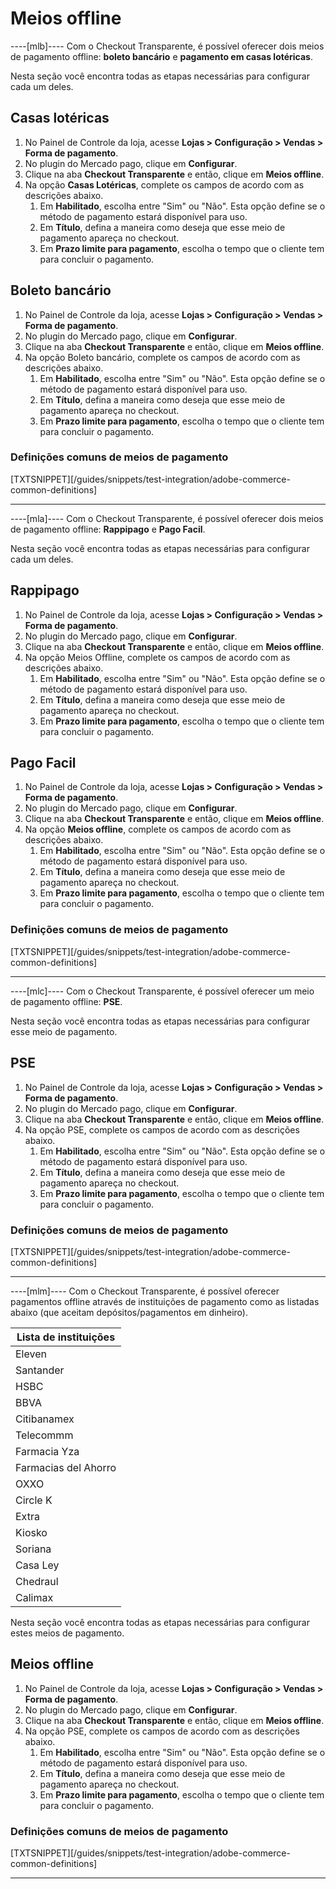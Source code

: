 # Meios offline

----[mlb]----
Com o Checkout Transparente, é possível oferecer dois meios de pagamento offline: **boleto bancário** e **pagamento em casas lotéricas**.

Nesta seção você encontra todas as etapas necessárias para configurar cada um deles.

## Casas lotéricas

1. No Painel de Controle da loja, acesse **Lojas > Configuração > Vendas > Forma de pagamento**.
2. No plugin do Mercado pago, clique em **Configurar**.
3. Clique na aba **Checkout Transparente** e então, clique em **Meios offline**.
4. Na opção **Casas Lotéricas**, complete os campos de acordo com as descrições abaixo.
    1. Em **Habilitado**, escolha entre "Sim" ou "Não". Esta opção define se o método de pagamento estará disponível para uso.
    2. Em **Título**, defina a maneira como deseja que esse meio de pagamento apareça no checkout.
    3. Em **Prazo limite para pagamento**, escolha o tempo que o cliente tem para concluir o pagamento.

## Boleto bancário

1. No Painel de Controle da loja, acesse **Lojas > Configuração > Vendas > Forma de pagamento**.
2. No plugin do Mercado pago, clique em **Configurar**.
3. Clique na aba **Checkout Transparente** e então, clique em **Meios offline**.
4. Na opção Boleto bancário, complete os campos de acordo com as descrições abaixo.
    1. Em **Habilitado**, escolha entre "Sim" ou "Não". Esta opção define se o método de pagamento estará disponível para uso.
    2. Em **Título**, defina a maneira como deseja que esse meio de pagamento apareça no checkout.
    3. Em **Prazo limite para pagamento**, escolha o tempo que o cliente tem para concluir o pagamento.

### Definições comuns de meios de pagamento

[TXTSNIPPET][/guides/snippets/test-integration/adobe-commerce-common-definitions]

------------
----[mla]----
Com o Checkout Transparente, é possível oferecer dois meios de pagamento offline: **Rappipago** e **Pago Facil**.

Nesta seção você encontra todas as etapas necessárias para configurar cada um deles.

## Rappipago

1. No Painel de Controle da loja, acesse **Lojas > Configuração > Vendas > Forma de pagamento**.
2. No plugin do Mercado pago, clique em **Configurar**.
3. Clique na aba **Checkout Transparente** e então, clique em **Meios offline**.
4. Na opção Meios Offline, complete os campos de acordo com as descrições abaixo.
    1. Em **Habilitado**, escolha entre "Sim" ou "Não". Esta opção define se o método de pagamento estará disponível para uso.
    2. Em **Título**, defina a maneira como deseja que esse meio de pagamento apareça no checkout.
    3. Em **Prazo limite para pagamento**, escolha o tempo que o cliente tem para concluir o pagamento.


## Pago Facil

1. No Painel de Controle da loja, acesse **Lojas > Configuração > Vendas > Forma de pagamento**.
2. No plugin do Mercado pago, clique em **Configurar**.
3. Clique na aba **Checkout Transparente** e então, clique em **Meios offline**.
4. Na opção **Meios offline**, complete os campos de acordo com as descrições abaixo.
    1. Em **Habilitado**, escolha entre "Sim" ou "Não". Esta opção define se o método de pagamento estará disponível para uso.
    2. Em **Título**, defina a maneira como deseja que esse meio de pagamento apareça no checkout.
    3. Em **Prazo limite para pagamento**, escolha o tempo que o cliente tem para concluir o pagamento.

### Definições comuns de meios de pagamento

[TXTSNIPPET][/guides/snippets/test-integration/adobe-commerce-common-definitions]

------------
----[mlc]----
Com o Checkout Transparente, é possível oferecer um meio de pagamento offline: **PSE**.

Nesta seção você encontra todas as etapas necessárias para configurar esse meio de pagamento.

## PSE

1. No Painel de Controle da loja, acesse **Lojas > Configuração > Vendas > Forma de pagamento**.
2. No plugin do Mercado pago, clique em **Configurar**.
3. Clique na aba **Checkout Transparente** e então, clique em **Meios offline**.
4. Na opção PSE, complete os campos de acordo com as descrições abaixo.
    1. Em **Habilitado**, escolha entre "Sim" ou "Não". Esta opção define se o método de pagamento estará disponível para uso.
    2. Em **Título**, defina a maneira como deseja que esse meio de pagamento apareça no checkout.
    3. Em **Prazo limite para pagamento**, escolha o tempo que o cliente tem para concluir o pagamento.

### Definições comuns de meios de pagamento

[TXTSNIPPET][/guides/snippets/test-integration/adobe-commerce-common-definitions]

------------
----[mlm]----
Com o Checkout Transparente, é possível oferecer pagamentos offline através de instituições de pagamento como as listadas abaixo (que aceitam depósitos/pagamentos em dinheiro).

| Lista de instituições |
| --- |
| Eleven |
| Santander |
| HSBC |
| BBVA |
| Citibanamex |
| Telecommm |
| Farmacia Yza |
| Farmacias del Ahorro |
| OXXO |
| Circle K |
| Extra |
| Kiosko |
| Soriana |
| Casa Ley |
| Chedraul |
| Calimax |

Nesta seção você encontra todas as etapas necessárias para configurar estes meios de pagamento.

## Meios offline

1. No Painel de Controle da loja, acesse **Lojas > Configuração > Vendas > Forma de pagamento**.
2. No plugin do Mercado pago, clique em **Configurar**.
3. Clique na aba **Checkout Transparente** e então, clique em **Meios offline**.
4. Na opção PSE, complete os campos de acordo com as descrições abaixo.
    1. Em **Habilitado**, escolha entre "Sim" ou "Não". Esta opção define se o método de pagamento estará disponível para uso.
    2. Em **Título**, defina a maneira como deseja que esse meio de pagamento apareça no checkout.
    3. Em **Prazo limite para pagamento**, escolha o tempo que o cliente tem para concluir o pagamento.

### Definições comuns de meios de pagamento

[TXTSNIPPET][/guides/snippets/test-integration/adobe-commerce-common-definitions]

------------
